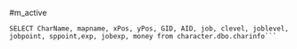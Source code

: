 #m_active

```rocp_admin_charinfo_db
SELECT CharName, mapname, xPos, yPos, GID, AID, job, clevel, joblevel, jobpoint, sppoint,exp, jobexp, money from character.dbo.charinfo```
